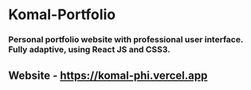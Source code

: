 # Komal-Portfolio
### Personal portfolio website with professional user interface. Fully adaptive, using React JS and CSS3.
## Website - https://komal-phi.vercel.app